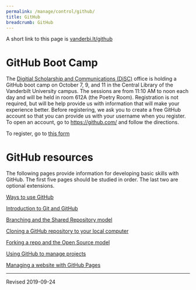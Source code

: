 ```yaml
---
permalink: /manage/control/github/
title: GitHub
breadcrumb: GitHub
---
```


A short link to this page is [vanderbi.lt/github](http://vanderbi.lt/github)

# GitHub Boot Camp

The [Digitial Scholarship and Communications (DiSC)](https://www.library.vanderbilt.edu/scholarly/) office is holding a GitHub boot camp on October 7, 9, and 11 in the Central Library of the Vanderbilt University campus.  The sessions are from 11:10 AM to noon each day and will be held in room 612A (the Poetry Room).  Registration is not required, but will be help provide us with information that will make your experience better.  Before registering, we ask you to create a free GitHub account so that you can provide us with your username when you register.  To open an account, go to <https://github.com/> and follow the directions.

To register, go to [this form](https://forms.gle/q6pRAguF4EW3H3bV8)

# GitHub resources

The following pages provide information for developing basic skills with GitHub.  The first five pages should be studied in order.  The last two are optional extensions.

[Ways to use GitHub](ways/)

[Introduction to Git and GitHub](intro/)

[Branching and the Shared Repository model](branch/)

[Cloning a GitHub repository to your local computer](clone/)

[Forking a repo and the Open Source model](fork/)

[Using GitHub to manage projects](projects/)

[Managing a website with GitHub Pages](pages/)

----
Revised 2019-09-24
